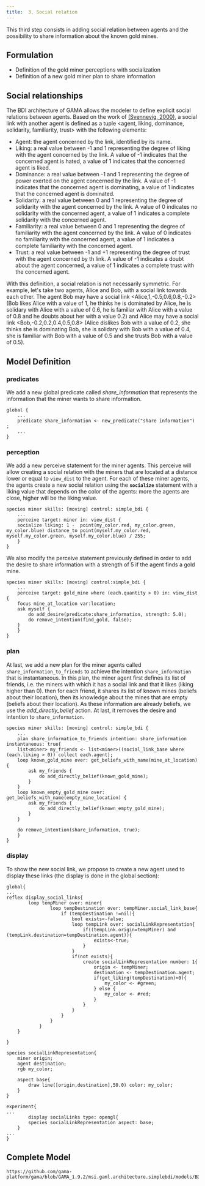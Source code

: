 ```yaml
---
title:  3. Social relation
---
```


This third step consists in adding social relation between agents and the possibility to share information about the known gold mines.

## Formulation

* Definition of the gold miner perceptions with socialization
* Definition of a new gold miner plan to share information


## Social relationships

The BDI architecture of GAMA allows the modeler to define explicit social relations between agents. Based on the work of [(Svennevig, 2000)](http://www.jbe-platform.com/content/books/9789027299055), a social link with another agent is defined as a tuple &lt;agent, liking, dominance, solidarity, familiarity, trust> with the following elements:

* Agent: the agent concerned by the link, identified by its name.
* Liking: a real value between -1 and 1 representing the degree of liking with the agent concerned by the link. A value of -1 indicates that the concerned agent is hated, a value of 1 indicates that the concerned agent is liked.
* Dominance: a real value between -1 and 1 representing the degree of power exerted on the agent concerned by the link. A value of -1 indicates that the concerned agent is dominating, a value of 1 indicates that the concerned agent is dominated.
* Solidarity: a real value between 0 and 1 representing the degree of solidarity with the agent concerned by the link. A value of 0 indicates no solidarity with the concerned agent, a value of 1 indicates a complete solidarity with the concerned agent.
* Familiarity: a real value between 0 and 1 representing the degree of familiarity with the agent concerned by the link. A value of 0 indicates no familiarity with the concerned agent, a value of 1 indicates a complete familiarity with the concerned agent. 
* Trust: a real value between -1 and +1 representing the degree of trust with the agent concerned by th link. A value of -1 indicates a doubt about the agent concerned, a value of 1 indicates a complete trust with the concerned agent.

With this definition, a social relation is not necessarily symmetric. For example, let's take two agents, Alice and Bob, with a social link towards each other. The agent Bob may have a social link &lt;Alice,1,-0.5,0.6,0.8,-0.2> (Bob likes Alice with a value of 1, he thinks he is dominated by Alice, he is solidary with Alice with a value of 0.6, he is familiar with Alice with a value of 0.8 and he doubts about her with a value 0.2) and Alice may have a social link &lt;Bob,-0.2,0.2,0.4,0.5,0.8> (Alice dislikes Bob with a value of 0.2, she thinks she is dominating Bob, she is solidary with Bob with a value of 0.4, she is familiar with Bob with a value of 0.5 and she trusts Bob with a value of 0.5).

## Model Definition

### predicates

We add a new global predicate called _share_information_ that represents the information that the miner wants to share information.
```
global {
    ...
    predicate share_information <- new_predicate("share information") ;
    ...
}
```

### perception
We add a new perceive statement for the miner agents. This perceive will allow creating a social relation with the miners that are located at a distance lower or equal to `view_dist` to the agent. 
For each of these miner agents, the agents create a new social relation using the **`socialize`** statement with a liking value that depends on the color of the agents: more the agents are close, higher will be the liking value.

```
species miner skills: [moving] control: simple_bdi {
    ...
    perceive target: miner in: view_dist {
	socialize liking: 1 -  point(my_color.red, my_color.green, my_color.blue) distance_to point(myself.my_color.red, myself.my_color.green, myself.my_color.blue) / 255;
    }
}
```

We also modify the perceive statement previously defined in order to add the desire to share information with a strength of 5 if the agent finds a gold mine.	
```
species miner skills: [moving] control:simple_bdi {
    ...
    perceive target: gold_mine where (each.quantity > 0) in: view_dist {
	focus mine_at_location var:location;
	ask myself {
	    do add_desire(predicate:share_information, strength: 5.0);
	    do remove_intention(find_gold, false);
	}
    }
}
```

### plan
At last, we add a new plan for the miner agents called `share_information_to_friends` to achieve the intention `share_information` that is instantaneous.
In this plan, the miner agent first defines its list of friends, i.e. the miners with which it has a social link and that it likes (liking higher than 0). then for each friend, it shares its list of known mines (beliefs about their location), then its knowledge about the mines that are empty (beliefs about their location). As these information are already beliefs, we use the _add_directly_belief_ action. At last, it removes the desire and intention to `share_information`.

```
species miner skills: [moving] control: simple_bdi {
    ...
    plan share_information_to_friends intention: share_information instantaneous: true{
	list<miner> my_friends <- list<miner>((social_link_base where (each.liking > 0)) collect each.agent);
	loop known_gold_mine over: get_beliefs_with_name(mine_at_location) {
		ask my_friends {
			do add_directly_belief(known_gold_mine);
		}
	}
	loop known_empty_gold_mine over: get_beliefs_with_name(empty_mine_location) {
		ask my_friends {
			do add_directly_belief(known_empty_gold_mine);
		}
	}
		
	do remove_intention(share_information, true); 
    }
}
```

### display
To show the new social link, we propose to create a new agent used to display these links (the display is done in the global section): 
```
global{
...
reflex display_social_links{
		loop tempMiner over: miner{
				loop tempDestination over: tempMiner.social_link_base{
					if (tempDestination !=nil){
						bool exists<-false;
						loop tempLink over: socialLinkRepresentation{
							if((tempLink.origin=tempMiner) and (tempLink.destination=tempDestination.agent)){
								exists<-true;
							}
						}
						if(not exists){
							create socialLinkRepresentation number: 1{
								origin <- tempMiner;
								destination <- tempDestination.agent;
								if(get_liking(tempDestination)>0){
									my_color <- #green;
								} else {
									my_color <- #red;
								}
							}
						}
					}
				}
			}
	}

}

species socialLinkRepresentation{
	miner origin;
	agent destination;
	rgb my_color;
	
	aspect base{
		draw line([origin,destination],50.0) color: my_color;
	}
}

experiment{
...
        display socialLinks type: opengl{
		species socialLinkRepresentation aspect: base;
	}
...
}

```

## Complete Model


```gaml reference
https://github.com/gama-platform/gama/blob/GAMA_1.9.2/msi.gaml.architecture.simplebdi/models/BDI%20Architecture/models/Tutorial/BDI%20tutorial%203.gaml
```


  